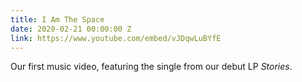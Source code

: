 ```yaml
---
title: I Am The Space
date: 2020-02-21 00:00:00 Z
link: https://www.youtube.com/embed/vJDqwLuBYfE
---
```


Our first music video, featuring the single from our debut LP <i>Stories</i>.
